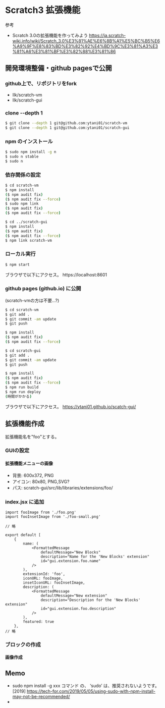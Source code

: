 # Scratch3 拡張機能

参考

* Scratch 3.0の拡張機能を作ってみよう
https://ja.scratch-wiki.info/wiki/Scratch_3.0%E3%81%AE%E6%8B%A1%E5%BC%B5%E6%A9%9F%E8%83%BD%E3%82%92%E4%BD%9C%E3%81%A3%E3%81%A6%E3%81%BF%E3%82%88%E3%81%86


## 開発環境整備・github pagesで公開

### github上で、リポジトリをfork


* llk/scratch-vm
* llk/scratch-gui


### clone --depth 1


```bash
$ git clone --depth 1 git@github.com:ytani01/scratch-vm
$ git clone --depth 1 git@github.com:ytani01/scratch-gui
```


### npm のインストール

```bash
$ sudo npm install -g n
$ sudo n stable
$ sudo n
```

### 依存関係の設定


```bash
$ cd scratch-vm
$ npm install
($ npm audit fix)
($ npm audit fix --force)
$ sudo npm link
($ npm audit fix)
($ npm audit fix --force)

$ cd ../scratch-gui
$ npm install
($ npm audit fix)
($ npm audit fix --force)
$ npm link scratch-vm
```


### ローカル実行

```bash
$ npm start
```

ブラウザで以下にアクセス。
https://localhost:8601


### github pages (github.io) に公開



(scratch-vmの方は不要...?)
```bash
$ cd scratch-vm
$ git add .
$ git commit -am update
$ git push

$ npm install
($ npm audit fix)
($ npm audit fix --force)
```

```bash
$ cd scratch-gui
$ git add .
$ git commit -am update
$ git push

$ npm install
($ npm audit fix)
($ npm audit fix --force)
$ npm run build
$ npm run deploy
(時間がかかる)
```

ブラウザで以下にアクセス。
https://ytani01.github.io/scatch-gui/


## 拡張機能作成

拡張機能名を"foo"とする。

### GUIの設定

#### 拡張機能メニューの画像

* 背景: 600x372, PNG
* アイコン: 80x80, PNG,SVG?
* パス: scratch-gui/src/lib/libraries/extensions/foo/


### index.jsx に追加

```
import fooImage from './foo.png'
import fooInsetImage from './foo-small.png'

// 略

export default [
    {
        name: (
            <FormattedMessage
                defaultMessage="New Blocks"
                description="Name for the 'New Blocks' extension"
                id="gui.extension.foo.name"
            />
        ),
        extensionId: 'foo',
        iconURL: fooImage,
        insetIconURL: fooInsetImage,
        description: (
            <FormattedMessage
                defaultMessage="New extension"
                description="Description for the 'New Blocks' extension"
                id="gui.extension.foo.description"
            />
        ),
        featured: true
    },
// 略
```


### ブロックの作成

#### 画像作成




## Memo
* sudo npm install -g xxx コマンド の、 ‘sudo’ は、推奨されないようです。[2019]
https://tech-for.com/2019/05/05/using-sudo-with-npm-install-may-not-be-recommended/
* 
